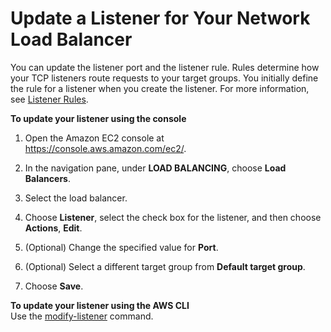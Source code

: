 # Update a Listener for Your Network Load Balancer<a name="listener-update-rules"></a>

You can update the listener port and the listener rule\. Rules determine how your TCP listeners route requests to your target groups\. You initially define the rule for a listener when you create the listener\. For more information, see [Listener Rules](load-balancer-listeners.md#listener-rules)\.

**To update your listener using the console**

1. Open the Amazon EC2 console at [https://console\.aws\.amazon\.com/ec2/](https://console.aws.amazon.com/ec2/)\.

1. In the navigation pane, under **LOAD BALANCING**, choose **Load Balancers**\.

1. Select the load balancer\.

1. Choose **Listener**, select the check box for the listener, and then choose **Actions**, **Edit**\.

1. \(Optional\) Change the specified value for **Port**\.

1. \(Optional\) Select a different target group from **Default target group**\.

1. Choose **Save**\.

**To update your listener using the AWS CLI**  
Use the [modify\-listener](https://docs.aws.amazon.com/cli/latest/reference/elbv2/modify-listener.html) command\.